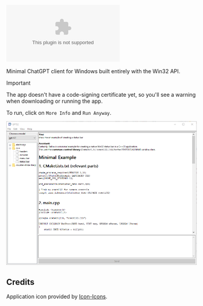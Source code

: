 [![Download](https://img.shields.io/github/downloads/gpt32/application/latest/gpt32.exe?sort=semver&style=for-the-badge&logo=mingww64&label=Windows)](https://github.com/gpt32/application/releases/latest/download/gpt32.exe)

Minimal ChatGPT client for Windows built entirely with the Win32 API.

> [!IMPORTANT]
> The app doesn't have a code-signing certificate yet, so you'll see a warning when downloading or running the app.
>
> To run, click on `More Info` and `Run Anyway`.

![screenshot](../assets/screenshot.png)

## Credits

Application icon provided by [Icon-Icons](https://icon-icons.com/icon/book-address-education-bookmark-business-agenda-notebook/267267).

